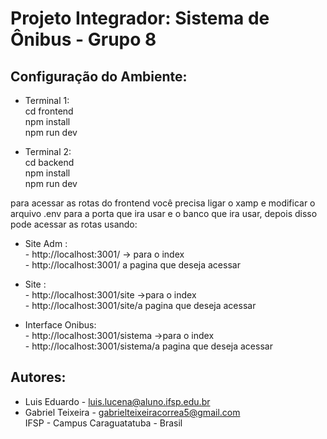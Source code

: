 # Projeto Integrador:   Sistema de Ônibus - Grupo 8

## Configuração do Ambiente:

- Terminal 1:<br> cd frontend <br>
              npm install <br>
              npm run dev<br>

- Terminal 2:<br> cd backend <br>
              npm install <br>
              npm run dev <br>


para acessar as rotas do frontend você precisa ligar o xamp e modificar o arquivo .env para a porta que ira usar e o banco que ira usar, depois disso pode acessar as rotas usando:

- Site Adm : <br>
                     - http://localhost:3001/ -> para o index <br>
                     - http://localhost:3001/ a pagina que deseja acessar <br>

- Site : <br>
                     - http://localhost:3001/site ->para o index <br>
                     - http://localhost:3001/site/a pagina que deseja acessar <br>

- Interface Onibus: <br>
                     - http://localhost:3001/sistema ->para o index <br>
                     - http://localhost:3001/sistema/a pagina que deseja acessar <br>


                    
## Autores:
    
- Luis Eduardo  - <luis.lucena@aluno.ifsp.edu.br>
- Gabriel Teixeira  - <gabrielteixeiracorrea5@gmail.com>
   <br>
IFSP - Campus Caraguatatuba - Brasil

